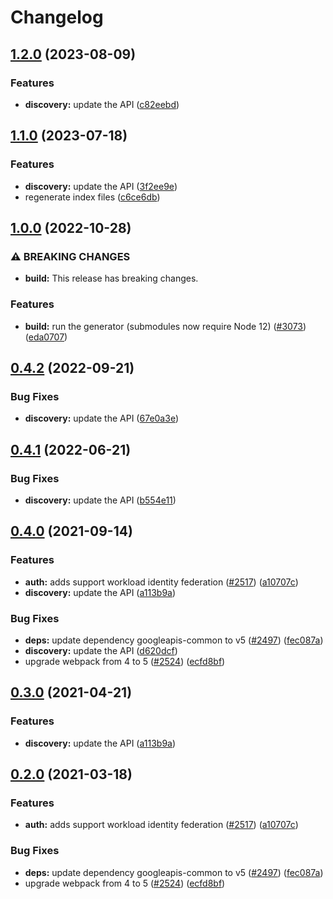 # Changelog

## [1.2.0](https://github.com/googleapis/google-api-nodejs-client/compare/discovery-v1.1.0...discovery-v1.2.0) (2023-08-09)


### Features

* **discovery:** update the API ([c82eebd](https://github.com/googleapis/google-api-nodejs-client/commit/c82eebd5f1a47d886c5da95a2659b38f6fe65974))

## [1.1.0](https://github.com/googleapis/google-api-nodejs-client/compare/discovery-v1.0.0...discovery-v1.1.0) (2023-07-18)


### Features

* **discovery:** update the API ([3f2ee9e](https://github.com/googleapis/google-api-nodejs-client/commit/3f2ee9eb8e66e7b847551472f7b660cc743d65d0))
* regenerate index files ([c6ce6db](https://github.com/googleapis/google-api-nodejs-client/commit/c6ce6db24417be7ec0d5cb572288042973a390e0))

## [1.0.0](https://github.com/googleapis/google-api-nodejs-client/compare/discovery-v0.4.2...discovery-v1.0.0) (2022-10-28)


### ⚠ BREAKING CHANGES

* **build:** This release has breaking changes.

### Features

* **build:** run the generator (submodules now require Node 12) ([#3073](https://github.com/googleapis/google-api-nodejs-client/issues/3073)) ([eda0707](https://github.com/googleapis/google-api-nodejs-client/commit/eda07079dadab46a80b6f9ede618f4f43030169e))

## [0.4.2](https://github.com/googleapis/google-api-nodejs-client/compare/discovery-v0.4.1...discovery-v0.4.2) (2022-09-21)


### Bug Fixes

* **discovery:** update the API ([67e0a3e](https://github.com/googleapis/google-api-nodejs-client/commit/67e0a3e0da21aaeb010ed0217e3c2f3d77d457da))

## [0.4.1](https://github.com/googleapis/google-api-nodejs-client/compare/discovery-v0.4.0...discovery-v0.4.1) (2022-06-21)


### Bug Fixes

* **discovery:** update the API ([b554e11](https://github.com/googleapis/google-api-nodejs-client/commit/b554e115cd779c0d7c74837d670706a7d4785c14))

## [0.4.0](https://www.github.com/googleapis/google-api-nodejs-client/compare/discovery-v0.3.0...discovery-v0.4.0) (2021-09-14)


### Features

* **auth:** adds support workload identity federation ([#2517](https://www.github.com/googleapis/google-api-nodejs-client/issues/2517)) ([a10707c](https://www.github.com/googleapis/google-api-nodejs-client/commit/a10707c477759e7c9ef6360a2fe800856fb600c1))
* **discovery:** update the API ([a113b9a](https://www.github.com/googleapis/google-api-nodejs-client/commit/a113b9a02c87bc1b4fe4a20661a4b425a8d36eab))


### Bug Fixes

* **deps:** update dependency googleapis-common to v5 ([#2497](https://www.github.com/googleapis/google-api-nodejs-client/issues/2497)) ([fec087a](https://www.github.com/googleapis/google-api-nodejs-client/commit/fec087abcf3d994dd41c3ffa0a0c12b1f9f09dae))
* **discovery:** update the API ([d620dcf](https://www.github.com/googleapis/google-api-nodejs-client/commit/d620dcf5161a663257dd85f564c3c1a5fddfeffd))
* upgrade webpack from 4 to 5  ([#2524](https://www.github.com/googleapis/google-api-nodejs-client/issues/2524)) ([ecfd8bf](https://www.github.com/googleapis/google-api-nodejs-client/commit/ecfd8bfcd06e1beabff7ec9a8c4000222379eb8d))

## [0.3.0](https://www.github.com/googleapis/google-api-nodejs-client/compare/discovery-v0.2.0...discovery-v0.3.0) (2021-04-21)


### Features

* **discovery:** update the API ([a113b9a](https://www.github.com/googleapis/google-api-nodejs-client/commit/a113b9a02c87bc1b4fe4a20661a4b425a8d36eab))

## [0.2.0](https://www.github.com/googleapis/google-api-nodejs-client/compare/discovery-v0.1.0...discovery-v0.2.0) (2021-03-18)


### Features

* **auth:** adds support workload identity federation ([#2517](https://www.github.com/googleapis/google-api-nodejs-client/issues/2517)) ([a10707c](https://www.github.com/googleapis/google-api-nodejs-client/commit/a10707c477759e7c9ef6360a2fe800856fb600c1))


### Bug Fixes

* **deps:** update dependency googleapis-common to v5 ([#2497](https://www.github.com/googleapis/google-api-nodejs-client/issues/2497)) ([fec087a](https://www.github.com/googleapis/google-api-nodejs-client/commit/fec087abcf3d994dd41c3ffa0a0c12b1f9f09dae))
* upgrade webpack from 4 to 5  ([#2524](https://www.github.com/googleapis/google-api-nodejs-client/issues/2524)) ([ecfd8bf](https://www.github.com/googleapis/google-api-nodejs-client/commit/ecfd8bfcd06e1beabff7ec9a8c4000222379eb8d))
